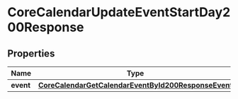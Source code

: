 

# CoreCalendarUpdateEventStartDay200Response


## Properties

| Name | Type | Description | Notes |
|------------ | ------------- | ------------- | -------------|
|**event** | [**CoreCalendarGetCalendarEventById200ResponseEvent**](CoreCalendarGetCalendarEventById200ResponseEvent.md) |  |  |



